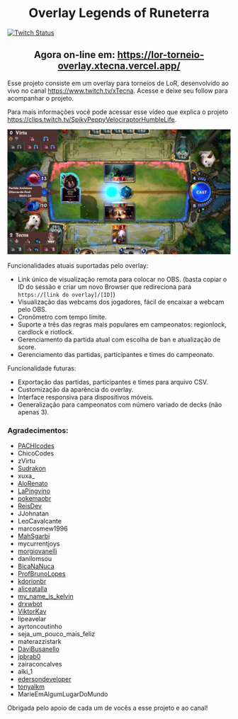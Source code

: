 <h1 align="center">Overlay Legends of Runeterra</h1>

<a href="https://www.twitch.tv/xTecna">
  <img alt="Twitch Status" src="https://img.shields.io/twitch/status/xtecna?style=plastic">
</a>

<h2 align="center">Agora on-line em: <a href="https://lor-torneio-overlay.xtecna.vercel.app/">https://lor-torneio-overlay.xtecna.vercel.app/</a></h2>

<p>
  Esse projeto consiste em um overlay para torneios de LoR, desenvolvido ao vivo no canal <a href="https://www.twitch.tv/xtecna">https://www.twitch.tv/xTecna</a>. Acesse e deixe seu follow para acompanhar o projeto.

  Para mais informações você pode acessar esse vídeo que explica o projeto <a href="https://clips.twitch.tv/SpikyPeppyVelociraptorHumbleLife">https://clips.twitch.tv/SpikyPeppyVelociraptorHumbleLife</a>.
</p>

<p align="center"><img alt="Exemplo de tela" src="./frontend/src/assets/ExemploTela.png"></p>

<p>Funcionalidades atuais suportadas pelo overlay:</p>
<ul>
  <li>Link único de visualização remota para colocar no OBS. (basta copiar o ID do sessão e criar um novo Browser que redireciona para <code>https://[link do overlay]/[ID]</code>)</li>
  <li>Visualização das webcams dos jogadores, fácil de encaixar a webcam pelo OBS.</li>
  <li>Cronômetro com tempo limite.</li>
  <li>Suporte a três das regras mais populares em campeonatos: regionlock, cardlock e riotlock.</li>
  <li>Gerenciamento da partida atual com escolha de ban e atualização de score.</li>
  <li>Gerenciamento das partidas, participantes e times do campeonato.</li>
</ul>

<p>Funcionalidade futuras:</p>
<ul>
  <li>Exportação das partidas, participantes e times para arquivo CSV.</li>
  <li>Customização da aparência do overlay.</li>
  <li>Interface responsiva para dispositivos móveis.</li>
  <li>Generalização para campeonatos com número variado de decks (não apenas 3).</li>
</ul>

<h3>Agradecimentos:</h3>

<ul>
  <li><a href="https://www.twitch.tv/pachicodes">PACHIcodes</a></li>
  <li>ChicoCodes</li>
  <li>zVirtu</li>
  <li><a href="https://www.twitch.tv/sudrakon">Sudrakon</a></li>
  <li>xuxa_</li>
  <li><a href="https://www.twitch.tv/alorenato">AloRenato</a></li>
  <li><a href="https://www.twitch.tv/lapingvino">LaPingvino</a></li>
  <li><a href="https://www.twitch.tv/pokemaobr">pokemaobr</a></li>
  <li><a href="https://www.twitch.tv/reisdev">ReisDev</a></li>
  <li>JJohnatan</li>
  <li>LeoCavalcante</li>
  <li>marcosmew1996</li>
  <li><a href="https://www.twitch.tv/mahsgarbi">MahSgarbi</a></li>
  <li>mycurrentjoys</li>
  <li><a href="https://www.twitch.tv/morgiovanelli">morgiovanelli</a></li>
  <li>danilomsou</li>
  <li><a href="https://www.twitch.tv/bicananuca">BicaNaNuca</a></li>
  <li><a href="https://www.twitch.tv/profbrunolopes">ProfBrunoLopes</li>
  <li>kdorionbr</li>
  <li>aliceatalla</li>
  <li>my_name_is_kelvin</li>
  <li>drxwbot</li>
  <li><a href="https://www.twitch.tv/viktorkav">ViktorKav</a></li>
  <li>lipeavelar</li>
  <li>ayrtoncoutinho</li>
  <li>seja_um_pouco_mais_feliz</li>
  <li>materazzistark</li>
  <li><a href="https://www.twitch.tv/davibusanello">DaviBusanello</a></li>
  <li><a href="https://www.twitch.tv/jpbrab0">jpbrab0</a></li>
  <li>zairaconcalves</li>
  <li>alki_1</li>
  <li><a href="https://www.twitch.tv/edersondeveloper">edersondeveloper</a></li>
  <li><a href="https://www.twitch.tv/tonyalkm">tonyalkm</a></li>
  <li>MarieEmAlgumLugarDoMundo</li>
</ul>

<p>Obrigada pelo apoio de cada um de vocês a esse projeto e ao canal!</p>
